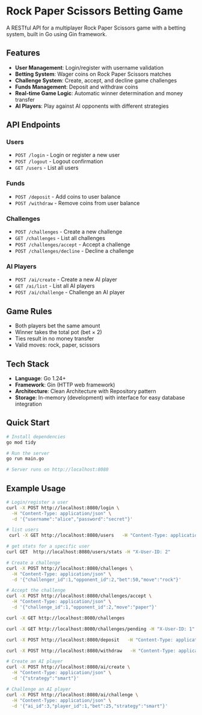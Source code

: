 # Rock Paper Scissors Betting Game

A RESTful API for a multiplayer Rock Paper Scissors game with a betting system, built in Go using Gin framework.

## Features

- **User Management**: Login/register with username validation
- **Betting System**: Wager coins on Rock Paper Scissors matches
- **Challenge System**: Create, accept, and decline game challenges
- **Funds Management**: Deposit and withdraw coins
- **Real-time Game Logic**: Automatic winner determination and money transfer
- **AI Players**: Play against AI opponents with different strategies

## API Endpoints

### Users
- `POST /login` - Login or register a new user
- `POST /logout` - Logout confirmation
- `GET /users` - List all users

### Funds
- `POST /deposit` - Add coins to user balance
- `POST /withdraw` - Remove coins from user balance

### Challenges
- `POST /challenges` - Create a new challenge
- `GET /challenges` - List all challenges
- `POST /challenges/accept` - Accept a challenge
- `POST /challenges/decline` - Decline a challenge

### AI Players
- `POST /ai/create` - Create a new AI player
- `GET /ai/list` - List all AI players
- `POST /ai/challenge` - Challenge an AI player

## Game Rules

- Both players bet the same amount
- Winner takes the total pot (bet × 2)
- Ties result in no money transfer
- Valid moves: rock, paper, scissors

## Tech Stack

- **Language**: Go 1.24+
- **Framework**: Gin (HTTP web framework)
- **Architecture**: Clean Architecture with Repository pattern
- **Storage**: In-memory (development) with interface for easy database integration

## Quick Start

```bash
# Install dependencies
go mod tidy

# Run the server
go run main.go

# Server runs on http://localhost:8080
```

## Example Usage

```bash
# Login/register a user
curl -X POST http://localhost:8080/login \
  -H "Content-Type: application/json" \
  -d '{"username":"alice","password":"secret"}'

# list users
 curl -X GET http://localhost:8080/users   -H "Content-Type: application/json"

# get stats for a specific user
curl GET  http://localhost:8080/users/stats -H "X-User-ID: 2"

# Create a challenge
curl -X POST http://localhost:8080/challenges \
  -H "Content-Type: application/json" \
  -d '{"challenger_id":1,"opponent_id":2,"bet":50,"move":"rock"}'

# Accept the challenge
curl -X POST http://localhost:8080/challenges/accept \
  -H "Content-Type: application/json" \
  -d '{"challenge_id":1,"opponent_id":2,"move":"paper"}'

curl -X GET http://localhost:8080/challenges

curl -X GET http://localhost:8080/challenges/pending -H "X-User-ID: 1"

curl -X POST http://localhost:8080/deposit   -H "Content-Type: application/json"   -d '{"user_id":1, "amount": 30}'

curl -X POST http://localhost:8080/withdraw   -H "Content-Type: application/json"   -d '{"user_id":1, "amount": 30}'

# Create an AI player
curl -X POST http://localhost:8080/ai/create \
  -H "Content-Type: application/json" \
  -d '{"strategy":"smart"}'

# Challenge an AI player
curl -X POST http://localhost:8080/ai/challenge \
  -H "Content-Type: application/json" \
  -d '{"ai_id":3,"player_id":1,"bet":25,"strategy":"smart"}'
```
